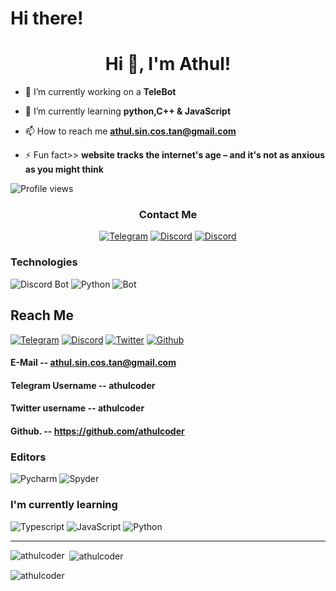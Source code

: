 
# Hi there!
<h1 align="center">Hi 👋, I'm Athul!</h1>

- 🔭 I’m currently working on a **TeleBot**

- 🌱 I’m currently learning **python,C++ & JavaScript**

- 📫 How to reach me **athul.sin.cos.tan@gmail.com**

- ⚡ Fun fact>> **website tracks the internet's age – and it's not as anxious as you might think**



![Profile views](https://gpvc.arturio.dev/athulcoder)




<h3 align="center">Contact Me</h3>
<p align="center">
  <a href="https://t.me/athulcoder" target="_blank"><img src="https://img.shields.io/badge/Telegram-6076d6?style=for-the-badge&logo=telegram&logoColor=white" alt="Telegram" /></a>
  <a href="https://discord.com/users/athulcoder#5156" target="_blank"><img src="https://img.shields.io/badge/Discord-7289DA?style=for-the-badge&logo=discord&logoColor=white" alt="Discord" /></a>
  <a href="https://discord.com/users/athulcoder#5156" target="_blank"><img src="https://img.shields.io/badge/Twitter-7289DA?style=for-the-badge&logo=twitter&logoColor=white" alt="Discord" /></a>
</p>



### Technologies
<img src="https://img.shields.io/badge/Bot-6076d6?style=for-the-badge&logo=Telegram&logoColor=white" alt="Discord Bot" />
  <img src="https://img.shields.io/badge/Python-FCC624?style=for-the-badge&logo=python&logoColor=black" alt="Python" />
  <img src="https://img.shields.io/badge/Bot-8009fo?style=for-the-badge&logo=WhatsApp&logoColor=white" alt="Bot" />
  

## Reach Me
<a href="https://telegram/athulcoder" target="_blank"><img src="https://img.shields.io/badge/Telegram-0707d6?style=for-the-badge&logo=telegram&logoColor=white" alt="Telegram" /></a>
  <a href="https://discord.com/users/athulcoder#5156" target="_blank"><img src="https://img.shields.io/badge/Discord-0909g6?style=for-the-badge&logo=discord&logoColor=white" alt="Discord" /></a>
  <a href="https://Twitter.com/users/athulcoder#5156" target="_blank"><img src="https://img.shields.io/badge/Twitter-7289DA?style=for-the-badge&logo=twitter&logoColor=white" alt="Twitter" /></a>
  <a href="https://Github/users/athulcoder#5156" target="_blank"><img src="https://img.shields.io/badge/Github-White?style=for-the-badge&logo=github&logoColor=black" alt="Github" /></a>

#### E-Mail -- athul.sin.cos.tan@gmail.com
####  Telegram Username -- athulcoder
#### Twitter username  -- athulcoder
#### Github.           -- https://github.com/athulcoder


<h3>Editors</h4>
<p>
  <img src="https://img.shields.io/badge/Pycharm-57A143?logo=Pycharm&logoColor=white&style=for-the-badge" alt="Pycharm" />
  <img src="https://img.shields.io/badge/Spyder-7F5AB6?logo=Spyder&logoColor=white&style=for-the-badge" alt="Spyder" />

<h3>I'm currently learning</h3>
<p>
  <img src="https://img.shields.io/badge/Typescript-2c2cc7?style=for-the-badge&logo=Typescript&logoColor=white" alt="Typescript" />
  <img src="https://img.shields.io/badge/JavaScript-F7DF1E?style=for-the-badge&logo=javascript&logoColor=black" alt="JavaScript" />
  <img src="https://img.shields.io/badge/Python-FCC624?style=for-the-badge&logo=python&logoColor=white" alt="Python" />
</p>

<hr />



<p><img align="left" src="https://github-readme-stats.vercel.app/api/top-langs?username=athulcoder&show_icons=true&theme=radical&locale=en&layout=compact" alt="athulcoder" /></p>

<p>&nbsp;<img align="center" src="https://github-readme-stats.vercel.app/api?username=athulcoder&show_icons=true&theme=radical&locale=en" alt="athulcoder" /></p>

<p><img align="center" src="https://github-readme-streak-stats.herokuapp.com/?user=athulcoder&" alt="athulcoder" /></p>







